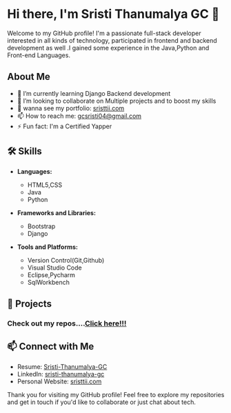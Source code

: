 # Hi there, I'm Sristi Thanumalya GC 👋

Welcome to my GitHub profile! I'm a passionate full-stack developer interested in all kinds of technology, participated in frontend and backend development as well .I gained some experience in the Java,Python and Front-end Languages.

## About Me

- 🌱 I’m currently learning Django Backend development
- 👯 I’m looking to collaborate on Multiple projects and to boost my skills
- 💬 wanna see my portfolio: [sristtii.com](https://sristtiii.netlify.app/)
- 📫 How to reach me: [gcsristi04@gmail.com](mailto:gcsristi04@example.com)
- ⚡ Fun fact: I'm a Certified Yapper

## 🛠 Skills

- **Languages:**
  - HTML5,CSS
  - Java
  - Python

- **Frameworks and Libraries:**
  - Bootstrap
  - Django

- **Tools and Platforms:**
  -  Version Control(Git,Github)
  -  Visual Studio Code
  -  Eclipse,Pycharm
  -  SqlWorkbench

## 📂 Projects

### Check out my repos....[Click here!!!](https://github.com/sristtii?tab=repositories)
  
## 📫 Connect with Me

- Resume: [Sristi-Thanumalya-GC](https://drive.google.com/file/d/1xPplM1l3O8D8Usmu7MZuzf2k6qxM3kzY/view?usp=drive_link)
- LinkedIn: [sristi-thanumalya-gc](https://www.linkedin.com/in/sristi-thanumalya-gc-817863293/)
- Personal Website: [sristtii.com](https://sristtiii.netlify.app/)

 Thank you for visiting my GitHub profile! 
 Feel free to explore my repositories and get in touch if you'd like to collaborate or just chat about tech.

